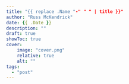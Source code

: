 ```yaml
---
title: "{{ replace .Name "-" " " | title }}"
author: "Russ McKendrick"
date: {{ .Date }}
description: ""
draft: true
showToc: true
cover:
    image: "cover.png"
    relative: true
    alt: ""
tags:
  - "post"
---
```

